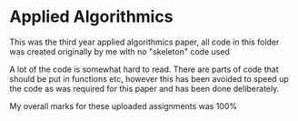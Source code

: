 # Applied Algorithmics 

This was the third year applied algorithmics paper, all code in this folder was created originally by me with no "skeleton" code used

A lot of the code is somewhat hard to read. There are parts of code that should be put in functions etc, however this has been avoided to speed up the code as was required for this paper and has been done deliberately.

My overall marks for these uploaded assignments was 100%
